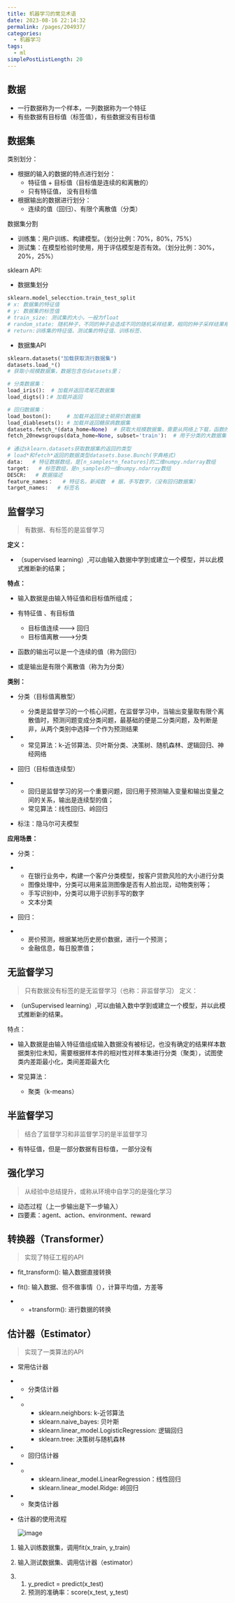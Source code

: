 ```yaml
---
title: 机器学习的常见术语
date: 2023-08-16 22:14:32
permalink: /pages/204937/
categories:
  - 机器学习
tags:
  - ml 
simplePostListLength: 20
---
```


## 数据

- 一行数据称为一个样本，一列数据称为一个特征
- 有些数据有目标值（标签值），有些数据没有目标值

## 数据集

类别划分：
- 根据的输入的数据的特点进行划分：
  - 特征值 + 目标值（目标值是连续的和离散的）
  - 只有特征值， 没有目标值
- 根据输出的数据进行划分：
  - 连续的值（回归）、有限个离散值（分类）

数据集分割
- 训练集：用户训练、构建模型。（划分比例：70%，80%，75%）
- 测试集：在模型检验时使用，用于评估模型是否有效。（划分比例：30%，20%，25%）

sklearn API:

- 数据集划分

```python
sklearn.model_selecction.train_test_split
# x: 数据集的特征值
# y: 数据集的标签值
# train_size: 测试集的大小，一般为float
# random_state: 随机种子，不同的种子会造成不同的随机采样结果，相同的种子采样结果相同；
# return:训练集的特征值、测试集的特征值、训练标签、
```

- 数据集API

```python
sklearn.datasets("加载获取流行数据集")
datasets.load_*()
# 获取小规模数据集，数据包含在datasets里；

# 分类数据集：
load_iris():  # 加载并返回鸢尾花数据集
load_digts()：# 加载并返回

# 回归数据集：
load_boston():     # 加载并返回波士顿房价数据集
load_diablesets(): # 加载并返回糖尿病数据集
datasets.fetch_*(data_home=None)  # 获取大规模数据集，需要从网络上下载，函数的第一个参数是data_home,表示数据集下载目录，默认是~/scikit_learn_data/
fetch_20newsgroups(data_home=None, subset='train'):  # 用于分类的大数据集
    
# 通过sklearn.datasets获取数据集的返回的类型
# load*和fetch*返回的数据类型datasets.base.Bunch(字典格式)
data:   # 特征数据数组，是[n_samples*n_features]的二维numpy.ndarray数组
target:   # 标签数组，是n_samples的一维numpy.ndarray数组
DESCR:   # 数据描述
feature_names：   # 特征名，新闻数  # 据，手写数字，（没有回归数据集）
target_names:   # 标签名
```

## 监督学习
> 有数据、有标签的是监督学习

**定义：**

- （supervised learning）,可以由输入数据中学到或建立一个模型，并以此模式推断新的结果；

**特点：**

- 输入数据是由输入特征值和目标值所组成；

- 有特征值 、有目标值
   - 目标值连续---> 回归
   - 目标值离散--->分类
- 函数的输出可以是一个连续的值（称为回归）
- 或是输出是有限个离散值（称为为分类）

**类别：**

- 分类（目标值离散型）
  - 分类是监督学习的一个核心问题，在监督学习中，当输出变量取有限个离散值时，预测问题变成分类问题，最基础的便是二分类问题，及判断是非，从两个类别中选择一个作为预测结果

- - 常见算法：k-近邻算法、贝叶斯分类、决策树、随机森林、逻辑回归、神经网络

- 回归（目标值连续型）

- - 回归是监督学习的另一个重要问题，回归用于预测输入变量和输出变量之间的关系，输出是连续型的值；
  - 常见算法：线性回归、岭回归

- 标注：隐马尔可夫模型

**应用场景：**

- 分类：

- - 在银行业务中，构建一个客户分类模型，按客户贷款风险的大小进行分类
  - 图像处理中，分类可以用来监测图像是否有人脸出现，动物类别等；
  - 手写识别中，分类可以用于识别手写的数字
  - 文本分类

- 回归：

- - 房价预测，根据某地历史房价数据，进行一个预测；
  - 金融信息，每日股票值；

## 无监督学习
> 只有数据没有标签的是无监督学习（也称：非监督学习）
定义：

- （unSupervised learning）,可以由输入数中学到或建立一个模型，并以此模式推断新的结果。

特点：

- 输入数据是由输入特征值组成输入数据没有被标记，也没有确定的结果样本数据类别位未知，需要根据样本件的相对性对样本集进行分类（聚类），试图使类内差距最小化，类间差距最大化

- 常见算法：
  - 聚类（k-means）

## 半监督学习
> 结合了监督学习和非监督学习的是半监督学习

- 有特征值，但是一部分数据有目标值，一部分没有

## 强化学习
> 从经验中总结提升，或称从环境中自学习的是强化学习

- 动态过程（上一步输出是下一步输入）
- 四要素：agent、action、environment、reward



## 转换器（Transformer）

>  实现了特征工程的API

- fit_transform(): 输入数据直接转换
- fit(): 输入数据、但不做事情（），计算平均值，方差等

- - +transform(): 进行数据的转换

## 估计器（Estimator）

> 实现了一类算法的API

- 常用估计器

- - 分类估计器

- - - sklearn.neighbors: k-近邻算法
    - sklearn.naive_bayes: 贝叶斯
    - sklearn.linear_model.LogisticRegression:  逻辑回归
    - sklearn.tree: 决策树与随机森林

- - 回归估计器

- - - sklearn.linear_model.LinearRegression：线性回归
    - sklearn.linear_model.Ridge: 岭回归

- - 聚类估计器

- 估计器的使用流程

  ![image](https://cdn.staticaly.com/gh/sswfive/blog-pic@main/20230810/image.3a93vtf4gha0.webp)

1. 输入训练数据集，调用fit(x_train, y_train)
2. 输入测试数据集、调用估计器（estimator）

1. 1. y_predict = predict(x_test)
   2. 预测的准确率：score(x_test, y_test)
